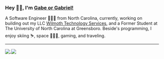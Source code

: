 ### Hey 👋🏽, I'm [Gabe or Gabriel!](https://www.linkedin.com/in/wilmoth-gabriel/)

A Software Engineer 🧑🏽‍💻 from North Carolina, currently, working on building out my LLC [Wilmoth Technology Services](https://wilmothtechnologyservices.com/), and a Former Student at The University of North Carolina at Greensboro. Beside's programming, I enjoy skiing ⛷, space 🧑🏽‍🚀, gaming, and traveling.

---
<a href="https://github.com/anuraghazra/github-readme-stats">
  <img align="center" src="https://github-readme-stats.vercel.app/api?username=GabeWilmoth&show_icons=true&hide_border=true&count_private=true&hide=stars" />
</a>
<a href="https://github.com/anuraghazra/github-readme-stats">
  <img align="center" src="https://github-readme-stats.vercel.app/api/top-langs/?username=GabeWilmoth&layout=compact&hide=Jupyter%20Notebook" />
</a>

<!--
**GabeWilmoth/GabeWilmoth** is a ✨ _special_ ✨ repository because its `README.md` (this file) appears on your GitHub profile.

Here are some ideas to get you started:

- 🔭 I’m currently working on ...
- 🌱 I’m currently learning ...
- 👯 I’m looking to collaborate on ...
- 🤔 I’m looking for help with ...
- 💬 Ask me about ...
- 📫 How to reach me: ...
- 😄 Pronouns: ...
- ⚡ Fun fact: ...
-->
